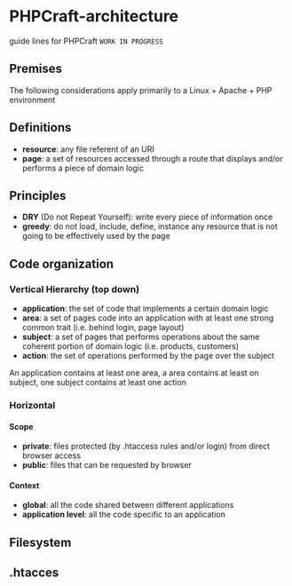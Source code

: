 # PHPCraft-architecture

guide lines for PHPCraft `WORK IN PROGRESS`

## Premises
The following considerations apply primarily to a Linux + Apache + PHP environment

## Definitions
* __resource__: any file referent of an URI 
* __page__: a set of resources accessed through a route that displays and/or performs a piece of domain logic

## Principles
* __DRY__ (Do not Repeat Yourself): write every piece of information once
* __greedy__: do not load, include, define, instance any resource that is not going to be effectively used by the page

## Code organization

### Vertical Hierarchy (top down)
* __application__: the set of code that implements a certain domain logic
* __area__: a set of pages code into an application with at least one strong common trait  (i.e. behind login,  page layout)
* __subject__: a set of pages that performs operations about the same coherent portion of domain logic (i.e. products, customers)
* __action__: the set of operations performed by the page over the subject
 
An application contains at least one area, a area contains at least on subject, one subject contains at least one action

### Horizontal
#### Scope
* __private__: files protected (by .htaccess rules and/or login) from direct browser access
* __public__: files that can be requested by browser

#### Context
* __global__: all the code shared between different applications
* __application level__: all the code specific to an application

## Filesystem


## .htacces
